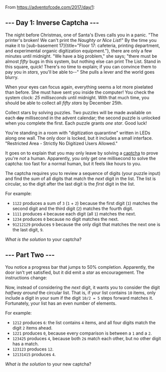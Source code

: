 From <https://adventofcode.com/2017/day/1>:

--- Day 1: Inverse Captcha ---
------------------------------

The night before Christmas, one of Santa's Elves calls you in a panic.
"The printer's broken! We can't print the *Naughty or Nice List*!" By
the time you make it to [sub-basement
17]{title="Floor 17: cafeteria, printing department, and experimental organic digitization equipment."},
there are only a few minutes until midnight. "We have a big problem,"
she says; "there must be almost *fifty* bugs in this system, but nothing
else can print The List. Stand in this square, quick! There's no time to
explain; if you can convince them to pay you in *stars*, you'll be able
to--" She pulls a lever and the world goes blurry.

When your eyes can focus again, everything seems a lot more pixelated
than before. She must have sent you inside the computer! You check the
system clock: *25 milliseconds* until midnight. With that much time, you
should be able to collect all *fifty stars* by December 25th.

Collect stars by solving puzzles. Two puzzles will be made available on
each ~~day~~ millisecond in the advent calendar; the second puzzle is
unlocked when you complete the first. Each puzzle grants *one star*.
Good luck!

You're standing in a room with "digitization quarantine" written in LEDs
along one wall. The only door is locked, but it includes a small
interface. "Restricted Area - Strictly No Digitized Users Allowed."

It goes on to explain that you may only leave by solving a
[captcha](https://en.wikipedia.org/wiki/CAPTCHA) to prove you're *not* a
human. Apparently, you only get one millisecond to solve the captcha:
too fast for a normal human, but it feels like hours to you.

The captcha requires you to review a sequence of digits (your puzzle
input) and find the *sum* of all digits that match the *next* digit in
the list. The list is circular, so the digit after the last digit is the
*first* digit in the list.

For example:

-   `1122` produces a sum of `3` (`1` + `2`) because the first digit
    (`1`) matches the second digit and the third digit (`2`) matches the
    fourth digit.
-   `1111` produces `4` because each digit (all `1`) matches the next.
-   `1234` produces `0` because no digit matches the next.
-   `91212129` produces `9` because the only digit that matches the next
    one is the last digit, `9`.

*What is the solution* to your captcha?

--- Part Two ---
----------------

You notice a progress bar that jumps to 50% completion. Apparently, the
door isn't yet satisfied, but it did emit a *star* as encouragement. The
instructions change:

Now, instead of considering the *next* digit, it wants you to consider
the digit *halfway around* the circular list. That is, if your list
contains `10` items, only include a digit in your sum if the digit
`10/2 = 5` steps forward matches it. Fortunately, your list has an even
number of elements.

For example:

-   `1212` produces `6`: the list contains `4` items, and all four
    digits match the digit `2` items ahead.
-   `1221` produces `0`, because every comparison is between a `1` and a
    `2`.
-   `123425` produces `4`, because both `2`s match each other, but no
    other digit has a match.
-   `123123` produces `12`.
-   `12131415` produces `4`.

*What is the solution* to your new captcha?
